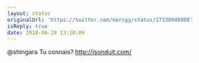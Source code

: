 ```yaml
---
layout: status
originalUrl: 'https://twitter.com/marcgg/status/17330948888'
isReply: true
date: 2010-06-29 13:10:09
---
```


@shingara Tu connais? http://jsonduit.com/
